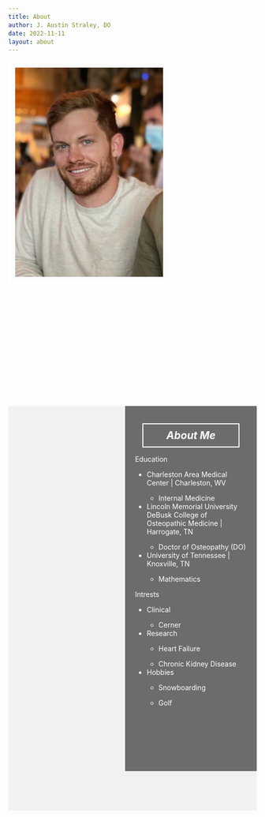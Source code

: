 ```yaml
---
title: About
author: J. Austin Straley, DO
date: 2022-11-11
layout: about
---
```


<html lang="en" >
  <meta charset="utf-8">
  <meta name="viewport" content="width=device-width, initial-scale=1">
  <style>
      body {   
        background: unset;
        background: url('https://github.com/jzstraley/jzstraley.github.io/blob/master/assets/snowy-exit.jpg?raw=true');
        background-size: cover;
        background-position: center center;
        background-attachment: fixed;
        color: #FFFFFF;
        cursor: default;
      }
      .leftcolumn {
        float: center; 
        width: 45%;
        height: 700px;
        width: 300px;
        margin-right: 20px;
      }
      .rightcolumn {
        float: right; 
        width: 45%;
        height: 700px;
        color: white;
        background-color: rgba(0, 0, 0, .55);
        padding: 20px;
      }
      h1 {
        display:none;
      }
      h5 {
        text-align: center;
        font-size: 150%;
        margin: 15px;
        padding: 10px;
        border: 2px solid;
      }
      h4 {
        text-align: center;
        display: block;
        padding: 5px;
      }
      img {
        display: block;
        padding: 10px;
        border: 4px solid #FFFFFF;
      }
      .footer {
        background-color: #F1F1F1;
        text-align: center;
        padding: 10px;
        height: 800px;
        width: auto;
      }
  </style>
  <body>
    <div class="row">
      <div class="leftcolumn">
        <img src="https://github.com/jzstraley/jzstraley.github.io/blob/master/assets/profilepic.jpg?raw=true" style="width:100%" alt="Avatar">
        <h4>J. Austin Straley, DO</h4>
      </div>
      <div class="rightcolumn">
        <h5>About Me</h5>
        <p>
            Education
            <ul>
                <li>Charleston Area Medical Center | Charleston, WV</li>
                    <ul><li>Internal Medicine</li></ul>
                <li>Lincoln Memorial University DeBusk College of Osteopathic Medicine | Harrogate, TN</li>
                    <ul><li>Doctor of Osteopathy (DO)</li></ul>
                <li>University of Tennessee | Knoxville, TN</li>
                    <ul><li>Mathematics</li></ul>
            </ul>
        </p>
        <p>
            Intrests
            <ul>
                <li>Clinical</li>
                    <ul><li>Cerner</li></ul>
                <li>Research</li>
                    <ul><li>Heart Failure</li></ul>
                    <ul><li>Chronic Kidney Disease</li></ul>
                <li>Hobbies</li>
                    <ul><li>Snowboarding</li></ul>
                    <ul><li>Golf</li></ul>
            </ul>
        </p>
      </div>
    </div>
    <div class="footer">
      <h6></h6>
    </div>
  </body>
</html>